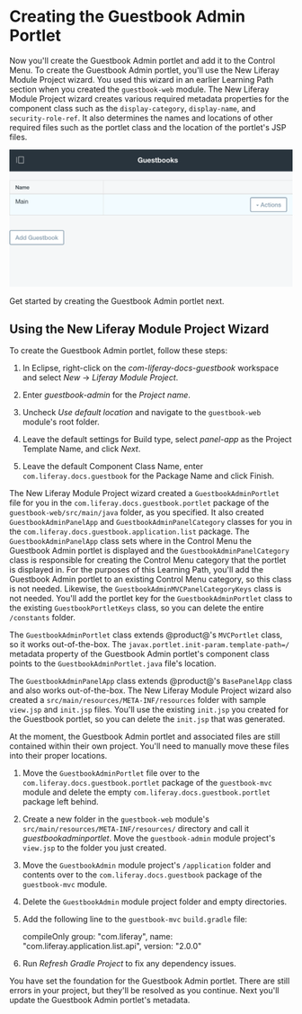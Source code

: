 # Creating the Guestbook Admin Portlet [](id=creating-the-guestbook-admin-portlet)

Now you'll create the Guestbook Admin portlet and add it to the 
Control Menu. To create the Guestbook Admin portlet, you'll use the New Liferay 
Module Project wizard. You used this wizard in an earlier Learning Path section when you created the `guestbook-web` module. The New Liferay Module Project wizard creates various required metadata properties for the component class such as the `display-category`, `display-name`, and `security-role-ref`. It also determines the names and locations of other required files such as the portlet class and the location of the portlet's JSP files. 

![Figure 1: The Guestbook Admin portlet allows administrators to add new guestbooks or to edit existing guestbooks, configure their permissions, or delete them.](../../../images/admin-app-start.png)

Get started by creating the Guestbook Admin portlet next.

## Using the New Liferay Module Project Wizard [](id=using-the-new-liferay-module-project-wizard)

To create the Guestbook Admin portlet, follow these steps:

1.  In Eclipse, right-click on the *com-liferay-docs-guestbook* workspace and select *New* &rarr; *Liferay Module Project*.
   
2.  Enter *guestbook-admin* for the *Project name*.

3.  Uncheck *Use default location* and navigate to the `guestbook-web` module's
    root folder.

4.  Leave the default settings for Build type, select *panel-app* as 
    the Project Template Name, and click *Next*.

5.  Leave the default Component Class Name, enter 
    `com.liferay.docs.guestbook` for the Package Name and click 
    Finish.

The New Liferay Module Project wizard created a `GuestbookAdminPortlet` 
file for you in the `com.liferay.docs.guestbook.portlet` package of the 
`guestbook-web/src/main/java` folder, as you specified. It also created 
`GuestbookAdminPanelApp` and `GuestbookAdminPanelCategory` classes for 
you in the `com.liferay.docs.guestbook.application.list` package. The 
`GuestbookAdminPanelApp` class sets where in the Control Menu the Guestbook 
Admin portlet is displayed and the `GuestbookAdminPanelCategory` class is 
responsible for creating the Control Menu category that the portlet is 
displayed in. For the purposes of this Learning Path, you'll add the Guestbook 
Admin portlet to an existing Control Menu category, so this class is not 
needed. Likewise, the `GuestbookAdminMVCPanelCategoryKeys` class is not needed. 
You'll add the portlet key for the `GuestbookAdminPortlet` class to the 
existing `GuestbookPortletKeys` class, so you can delete the entire 
`/constants` folder.

The `GuestbookAdminPortlet` class extends @product@'s `MVCPortlet` class, so 
it works out-of-the-box. The `javax.portlet.init-param.template-path=/` 
metadata property of the Guestbook Admin portlet's component class points to 
the `GuestbookAdminPortlet.java` file's location.

The `GuestbookAdminPanelApp` class extends @product@'s `BasePanelApp` class 
and also works out-of-the-box. The New Liferay Module Project wizard also 
created a `src/main/resources/META-INF/resources` folder with sample `view.jsp` 
and `init.jsp` files. You'll use the existing `init.jsp` you created for the 
Guestbook portlet, so you can delete the `init.jsp` that was generated.

At the moment, the Guestbook Admin portlet and associated files are still 
contained within their own project. You'll need to manually move these files 
into their proper locations.

1.  Move the `GuestbookAdminPortlet` file over to the 
    `com.liferay.docs.guestbook.portlet` package of the `guestbook-mvc` module 
    and delete the empty `com.liferay.docs.guestbook.portlet` package left 
    behind.
    
2.  Create a new folder in the `guestbook-web` module's 
    `src/main/resources/META-INF/resources/` directory and call it 
    *guestbookadminportlet*. Move the `guestbook-admin` module project's 
    `view.jsp` to the folder you just created. 
    
3.   Move the `GuestbookAdmin` module project's `/application` folder and 
     contents over to the `com.liferay.docs.guestbook` package of the  
     `guestbook-mvc` module.
     
4.  Delete the `GuestbookAdmin` module project folder and empty directories.

5.  Add the following line to the `guestbook-mvc` `build.gradle` file:

    compileOnly group: "com.liferay", name: "com.liferay.application.list.api", version: "2.0.0"
    
6. Run *Refresh Gradle Project* to fix any dependency issues.

You have set the foundation for the Guestbook Admin portlet. There are still 
errors in your project, but they'll be resolved as you continue. Next you'll 
update the Guestbook Admin portlet's metadata.
